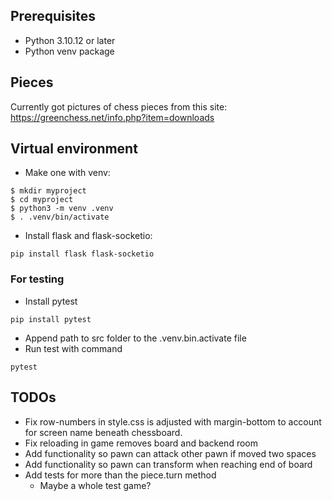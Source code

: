 ## Prerequisites
- Python 3.10.12 or later
- Python venv package

## Pieces
Currently got pictures of chess pieces from this site:
https://greenchess.net/info.php?item=downloads

## Virtual environment
- Make one with venv:
```
$ mkdir myproject
$ cd myproject
$ python3 -m venv .venv
$ . .venv/bin/activate
```

- Install flask and flask-socketio:
```
pip install flask flask-socketio
```

### For testing
- Install pytest
```
pip install pytest
```

- Append path to src folder to the .venv.bin.activate file
- Run test with command 
```
pytest
```

## TODOs
- Fix row-numbers in style.css is adjusted with margin-bottom to account for screen name beneath chessboard.
- Fix reloading in game removes board and backend room
- Add functionality so pawn can attack other pawn if moved two spaces
- Add functionality so pawn can transform when reaching end of board
- Add tests for more than the piece.turn method
    - Maybe a whole test game?